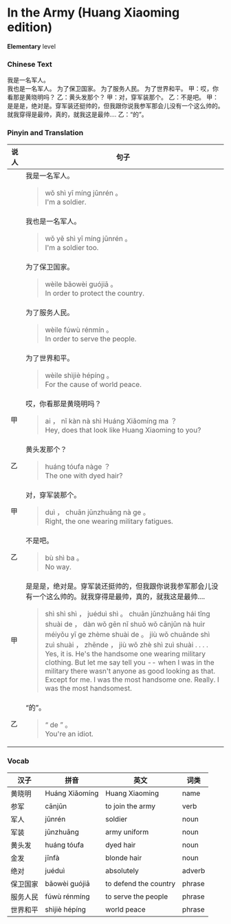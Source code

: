 # In the Army (Huang Xiaoming edition)
**Elementary** level
### Chinese Text
我是一名军人。<br />我也是一名军人。
为了保卫国家。
为了服务人民。
为了世界和平。
甲：哎，你看那是黄晓明吗？
乙：黄头发那个？
甲：对，穿军装那个。
乙：不是吧。
甲：是是是，绝对是。穿军装还挺帅的，但我跟你说我参军那会儿没有一个这么帅的。就我穿得是最帅，真的，就我这是最帅....
乙：“的”。

### Pinyin and Translation
|说人|句子|
|----|----|
||我是一名军人。<blockquote>wǒ shì yī míng jūnrén 。<br />I'm a soldier.</blockquote>|
||我也是一名军人。<blockquote>wǒ yě shì yī míng jūnrén 。<br />I'm a soldier too.</blockquote>|
||为了保卫国家。<blockquote>wèile bǎowèi  guójiā 。<br />In order to protect the country.</blockquote>|
||为了服务人民。<blockquote>wèile fúwù rénmín 。<br />In order to serve the people.</blockquote>|
||为了世界和平。<blockquote>wèile shìjiè hépíng 。<br />For the cause of world peace.</blockquote>|
|甲|哎，你看那是黄晓明吗？<blockquote>ai ， nǐ kàn nà shì Huáng Xiǎomíng ma ？<br />Hey, does that look like Huang Xiaoming to you?</blockquote>|
|乙|黄头发那个？<blockquote>huáng tóufa nàge ？<br />The one with dyed hair?</blockquote>|
|甲|对，穿军装那个。<blockquote>duì ， chuān jūnzhuāng nà ge 。<br />Right, the one wearing military fatigues.</blockquote>|
|乙|不是吧。<blockquote>bù shì ba 。<br />No way.</blockquote>|
|甲|是是是，绝对是。穿军装还挺帅的，但我跟你说我参军那会儿没有一个这么帅的。就我穿得是最帅，真的，就我这是最帅....<blockquote>shì shì shì ， juéduì shì 。 chuān jūnzhuāng hái tǐng shuài de ， dàn wǒ gēn nǐ shuō wǒ cānjūn nà huìr méiyǒu yī ge zhème shuài de 。 jiù wǒ chuānde shì zuì shuài ， zhēnde ， jiù wǒ zhè shì zuì shuài . . . .<br />Yes, it is. He's the handsome one wearing military clothing. But let me say tell you -- when I was in the military there wasn't anyone as good looking as that. Except for me. I was the most handsome one. Really. I was the most handsomest.</blockquote>|
|乙|“的”。<blockquote>“ de ” 。<br />You're an idiot.</blockquote>|
### Vocab
|汉子|拼音|英文|词类|
|----|----|----|----|
|黄晓明|Huáng Xiǎomíng|Huang Xiaoming|name|
|参军|cānjūn|to join the army|verb|
|军人|jūnrén|soldier|noun|
|军装|jūnzhuāng|army uniform|noun|
|黄头发|huáng tóufa|dyed hair|noun|
|金发|jīnfà|blonde hair|noun|
|绝对|juéduì|absolutely|adverb|
|保卫国家|bǎowèi  guójiā|to defend the country|phrase|
|服务人民|fúwù rénmíng|to serve the people|phrase|
|世界和平|shìjiè hépíng|world peace|phrase|